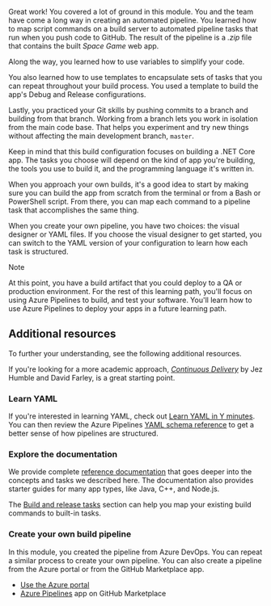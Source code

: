 Great work! You covered a lot of ground in this module. You and the team have come a long way in creating an automated pipeline. You learned how to map script commands on a build server to automated pipeline tasks that run when you push code to GitHub. The result of the pipeline is a *.zip* file that contains the built *Space Game* web app.

Along the way, you learned how to use variables to simplify your code.

You also learned how to use templates to encapsulate sets of tasks that you can repeat throughout your build process. You used a template to build the app's Debug and Release configurations.

Lastly, you practiced your Git skills by pushing commits to a branch and building from that branch. Working from a branch lets you work in isolation from the main code base. That helps you experiment and try new things without affecting the main development branch, `master`.

Keep in mind that this build configuration focuses on building a .NET Core app. The tasks you choose will depend on the kind of app you're building, the tools you use to build it, and the programming language it's written in.

When you approach your own builds, it's a good idea to start by making sure you can build the app from scratch from the terminal or from a Bash or PowerShell script. From there, you can map each command to a pipeline task that accomplishes the same thing.

When you create your own pipeline, you have two choices: the visual designer or YAML files. If you choose the visual designer to get started, you can switch to the YAML version of your configuration to learn how each task is structured.

> [!NOTE]
> At this point, you have a build artifact that you could deploy to a QA or production environment. For the rest of this learning path, you'll focus on using Azure Pipelines to build, and test your software. You'll learn how to use Azure Pipelines to deploy your apps in a future learning path.

## Additional resources

To further your understanding, see the following additional resources.

If you're looking for a more academic approach, [*Continuous Delivery*](https://www.oreilly.com/library/view/continuous-delivery-reliable/9780321670250?azure-portal=true) by Jez Humble and David Farley, is a great starting point.

### Learn YAML

If you're interested in learning YAML, check out [Learn YAML in Y minutes](https://learnxinyminutes.com/docs/yaml?azure-portal=true). You can then review the Azure Pipelines [YAML schema reference](/azure/devops/pipelines/yaml-schema?azure-portal=true&tabs=schema) to get a better sense of how pipelines are structured.

### Explore the documentation

We provide complete [reference documentation](/azure/devops/pipelines/?azure-portal=true) that goes deeper into the concepts and tasks we described here. The documentation also provides starter guides for many app types, like Java, C++, and Node.js.

The [Build and release tasks](/azure/devops/pipelines/tasks/?azure-portal=true) section can help you map your existing build commands to built-in tasks.

### Create your own build pipeline

In this module, you created the pipeline from Azure DevOps. You can repeat a similar process to create your own pipeline. You can also create a pipeline from the Azure portal or from the GitHub Marketplace app.

* [Use the Azure portal](/azure/devops/pipelines/get-started-azure-devops-project?azure-portal=true)
* [Azure Pipelines](https://github.com/marketplace/azure-pipelines?azure-portal=true) app on GitHub Marketplace